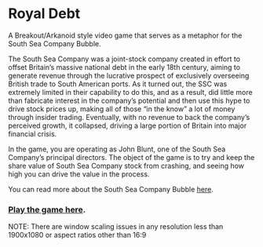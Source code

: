 # Royal Debt
A Breakout/Arkanoid style video game that serves as a metaphor for the South Sea Company Bubble. 

  The South Sea Company was a joint-stock company created in effort to offset Britain’s massive national debt in the early 18th century, aiming to generate revenue through the lucrative prospect of exclusively overseeing British trade to South American ports. As it turned out, the SSC was extremely limited in their capability to do this, and as a result, did little more than fabricate interest in the company’s potential and then use this hype to drive stock prices up, making all of those “in the know” a lot of money through insider trading. Eventually, with no revenue to back the company’s perceived growth, it collapsed, driving a large portion of Britain into major financial crisis. 
  
  In the game, you are operating as John Blunt, one of the South Sea Company’s principal directors. The object of the game is to try and keep the share value of South Sea Company stock from crashing, and seeing how high you can drive the value in the process. 

You can read more about the South Sea Company Bubble [here](https://en.wikipedia.org/wiki/South_Sea_Company).

### **[Play the game here](https://mmcmill.github.io/RoyalDebt/index.html).**

NOTE: There are window scaling issues in any resolution less than 1900x1080 or aspect ratios other than 16:9
